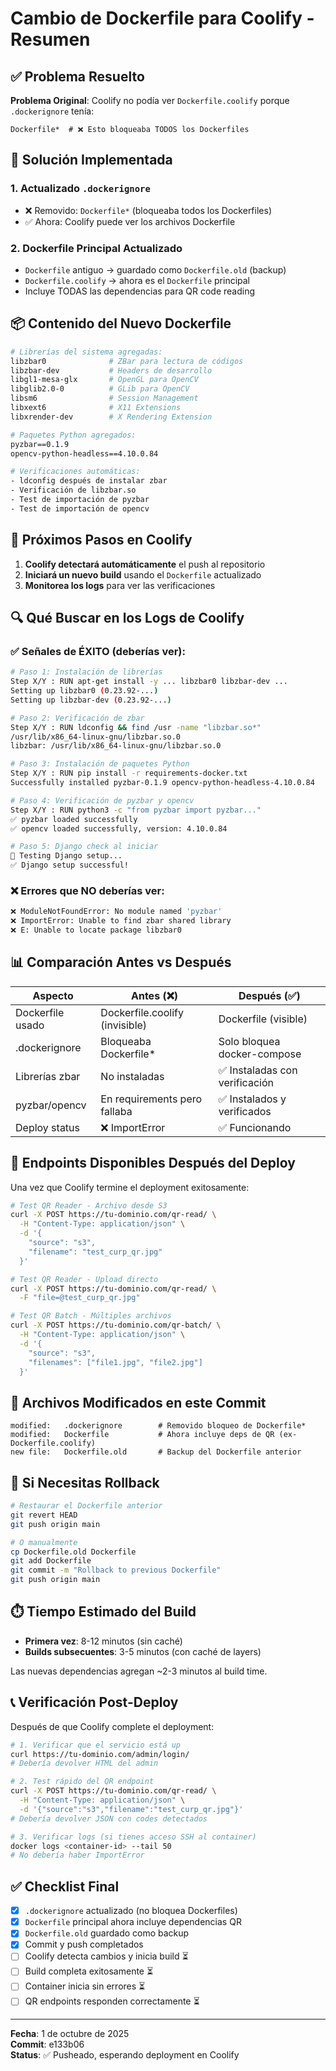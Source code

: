 # Cambio de Dockerfile para Coolify - Resumen

## ✅ Problema Resuelto

**Problema Original**: Coolify no podía ver `Dockerfile.coolify` porque `.dockerignore` tenía:
```ignore
Dockerfile*  # ❌ Esto bloqueaba TODOS los Dockerfiles
```

## 🔧 Solución Implementada

### 1. Actualizado `.dockerignore`
- ❌ Removido: `Dockerfile*` (bloqueaba todos los Dockerfiles)
- ✅ Ahora: Coolify puede ver los archivos Dockerfile

### 2. Dockerfile Principal Actualizado
- `Dockerfile` antiguo → guardado como `Dockerfile.old` (backup)
- `Dockerfile.coolify` → ahora es el `Dockerfile` principal
- Incluye TODAS las dependencias para QR code reading

## 📦 Contenido del Nuevo Dockerfile

```dockerfile
# Librerías del sistema agregadas:
libzbar0              # ZBar para lectura de códigos
libzbar-dev           # Headers de desarrollo
libgl1-mesa-glx       # OpenGL para OpenCV
libglib2.0-0          # GLib para OpenCV  
libsm6                # Session Management
libxext6              # X11 Extensions
libxrender-dev        # X Rendering Extension

# Paquetes Python agregados:
pyzbar==0.1.9
opencv-python-headless==4.10.0.84

# Verificaciones automáticas:
- ldconfig después de instalar zbar
- Verificación de libzbar.so
- Test de importación de pyzbar
- Test de importación de opencv
```

## 🚀 Próximos Pasos en Coolify

1. **Coolify detectará automáticamente** el push al repositorio
2. **Iniciará un nuevo build** usando el `Dockerfile` actualizado
3. **Monitorea los logs** para ver las verificaciones

## 🔍 Qué Buscar en los Logs de Coolify

### ✅ Señales de ÉXITO (deberías ver):

```bash
# Paso 1: Instalación de librerías
Step X/Y : RUN apt-get install -y ... libzbar0 libzbar-dev ...
Setting up libzbar0 (0.23.92-...)
Setting up libzbar-dev (0.23.92-...)

# Paso 2: Verificación de zbar
Step X/Y : RUN ldconfig && find /usr -name "libzbar.so*"
/usr/lib/x86_64-linux-gnu/libzbar.so.0
libzbar: /usr/lib/x86_64-linux-gnu/libzbar.so.0

# Paso 3: Instalación de paquetes Python
Step X/Y : RUN pip install -r requirements-docker.txt
Successfully installed pyzbar-0.1.9 opencv-python-headless-4.10.0.84

# Paso 4: Verificación de pyzbar y opencv
Step X/Y : RUN python3 -c "from pyzbar import pyzbar..."
✅ pyzbar loaded successfully
✅ opencv loaded successfully, version: 4.10.0.84

# Paso 5: Django check al iniciar
🧪 Testing Django setup...
✅ Django setup successful!
```

### ❌ Errores que NO deberías ver:

```bash
❌ ModuleNotFoundError: No module named 'pyzbar'
❌ ImportError: Unable to find zbar shared library
❌ E: Unable to locate package libzbar0
```

## 📊 Comparación Antes vs Después

| Aspecto | Antes (❌) | Después (✅) |
|---------|-----------|-------------|
| Dockerfile usado | Dockerfile.coolify (invisible) | Dockerfile (visible) |
| .dockerignore | Bloqueaba Dockerfile* | Solo bloquea docker-compose |
| Librerías zbar | No instaladas | ✅ Instaladas con verificación |
| pyzbar/opencv | En requirements pero fallaba | ✅ Instalados y verificados |
| Deploy status | ❌ ImportError | ✅ Funcionando |

## 🎯 Endpoints Disponibles Después del Deploy

Una vez que Coolify termine el deployment exitosamente:

```bash
# Test QR Reader - Archivo desde S3
curl -X POST https://tu-dominio.com/qr-read/ \
  -H "Content-Type: application/json" \
  -d '{
    "source": "s3",
    "filename": "test_curp_qr.jpg"
  }'

# Test QR Reader - Upload directo
curl -X POST https://tu-dominio.com/qr-read/ \
  -F "file=@test_curp_qr.jpg"

# Test QR Batch - Múltiples archivos
curl -X POST https://tu-dominio.com/qr-batch/ \
  -H "Content-Type: application/json" \
  -d '{
    "source": "s3",
    "filenames": ["file1.jpg", "file2.jpg"]
  }'
```

## 📝 Archivos Modificados en este Commit

```
modified:   .dockerignore        # Removido bloqueo de Dockerfile*
modified:   Dockerfile           # Ahora incluye deps de QR (ex-Dockerfile.coolify)
new file:   Dockerfile.old       # Backup del Dockerfile anterior
```

## 🔄 Si Necesitas Rollback

```bash
# Restaurar el Dockerfile anterior
git revert HEAD
git push origin main

# O manualmente
cp Dockerfile.old Dockerfile
git add Dockerfile
git commit -m "Rollback to previous Dockerfile"
git push origin main
```

## ⏱️ Tiempo Estimado del Build

- **Primera vez**: 8-12 minutos (sin caché)
- **Builds subsecuentes**: 3-5 minutos (con caché de layers)

Las nuevas dependencias agregan ~2-3 minutos al build time.

## 📞 Verificación Post-Deploy

Después de que Coolify complete el deployment:

```bash
# 1. Verificar que el servicio está up
curl https://tu-dominio.com/admin/login/
# Debería devolver HTML del admin

# 2. Test rápido del QR endpoint
curl -X POST https://tu-dominio.com/qr-read/ \
  -H "Content-Type: application/json" \
  -d '{"source":"s3","filename":"test_curp_qr.jpg"}'
# Debería devolver JSON con codes detectados

# 3. Verificar logs (si tienes acceso SSH al container)
docker logs <container-id> --tail 50
# No debería haber ImportError
```

## ✅ Checklist Final

- [x] `.dockerignore` actualizado (no bloquea Dockerfiles)
- [x] `Dockerfile` principal ahora incluye dependencias QR
- [x] `Dockerfile.old` guardado como backup
- [x] Commit y push completados
- [ ] Coolify detecta cambios y inicia build ⏳
- [ ] Build completa exitosamente ⏳
- [ ] Container inicia sin errores ⏳
- [ ] QR endpoints responden correctamente ⏳

---

**Fecha**: 1 de octubre de 2025  
**Commit**: e133b06  
**Status**: ✅ Pusheado, esperando deployment en Coolify
